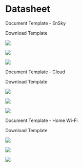 # Datasheet

Document Template  - EnSky

Download Template

![](../../.gitbook/assets/doc-template-ensky-01.jpg)

![](../../.gitbook/assets/doc-template-ensky-02.jpg)

![](../../.gitbook/assets/doc-template-ensky-03.jpg)

Document Template  - Cloud 

Download Template

![](../../.gitbook/assets/doc-temlpate-cloud-01.jpg)

![](../../.gitbook/assets/doc-temlpate-cloud-02.jpg)

![](../../.gitbook/assets/doc-temlpate-cloud-03.jpg)



  
Document Template - Home Wi-Fi 

Download Template

![](../../.gitbook/assets/doc-template-home-01.jpg)

![](../../.gitbook/assets/doc-template-home-02.jpg)

![](../../.gitbook/assets/doc-template-home-01.jpg)

